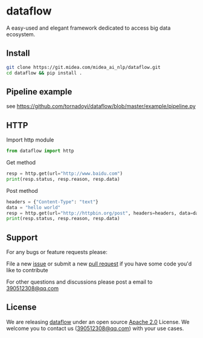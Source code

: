 # dataflow
A easy-used and elegant framework dedicated to access big data ecosystem.


## Install
```bash
git clone https://git.midea.com/midea_ai_nlp/dataflow.git
cd dataflow && pip install .
```

## Pipeline example
see https://github.com/tornadoyi/dataflow/blob/master/example/pipeline.py


## HTTP
Import http module
```python
from dataflow import http
```

Get method
```python
resp = http.get(url="http://www.baidu.com")
print(resp.status, resp.reason, resp.data)
```

Post method
```python
headers = {"Content-Type": "text"}
data = "hello world"
resp = http.get(url="http://httpbin.org/post", headers=headers, data=data)
print(resp.status, resp.reason, resp.data)
```


## Support

For any bugs or feature requests please:

File a new [issue](https://github.com/tornadoyi/dataflow/issues) or submit
a new [pull request](https://github.com/tornadoyi/dataflow/pulls) if you
have some code you'd like to contribute

For other questions and discussions please post a email to 390512308@qq.com


## License

We are releasing [dataflow](https://github.com/tornadoyi/dataflow) under an open source
[Apache 2.0](https://www.apache.org/licenses/LICENSE-2.0) License. We welcome you to contact us (390512308@qq.com) with your use cases.

